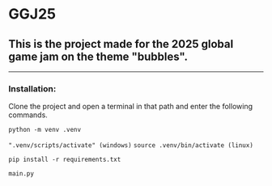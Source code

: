 # GGJ25

## This is the project made for the 2025 global game jam on the theme "bubbles".

---

### Installation:

Clone the project and open a terminal in that path and enter the following commands.

``python -m venv .venv``

``".venv/scripts/activate" (windows)``
``source .venv/bin/activate (linux)``

``pip install -r requirements.txt``

``main.py``
